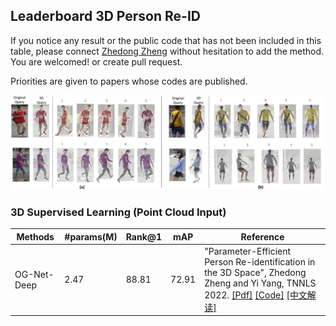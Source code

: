 ## Leaderboard 3D Person Re-ID 

If you notice any result or the public code that has not been included in this table, please connect [Zhedong Zheng](mailto:zdzheng12@gmail.com) without hesitation to add the method. You are welcomed! 
or create pull request.

Priorities are given to papers whose codes are published.

![](https://github.com/layumi/person-reid-3d/raw/master/imgs/demo-1.jpg)



 ### 3D Supervised Learning (Point Cloud Input)
|Methods | #params(M) | Rank@1 | mAP| Reference|
| -------- | ----- | ----- | ---- | ---- |
|OG-Net-Deep | 2.47 | 88.81 | 72.91 | "Parameter-Efficient Person Re-identification in the 3D Space", Zhedong Zheng and Yi Yang, TNNLS 2022. [[Pdf]](https://zdzheng.xyz/files/TNNLS_3D_PersonReID.pdf) [[Code]](https://github.com/layumi/person-reid-3d) [[中文解读]](https://zhuanlan.zhihu.com/p/149121098) |
